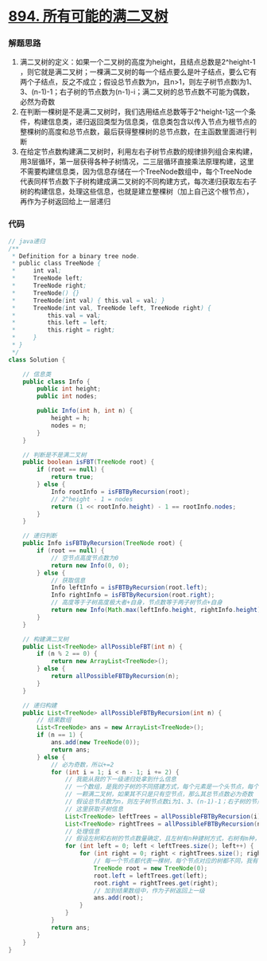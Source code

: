 # [894. 所有可能的满二叉树](https://leetcode.cn/problems/all-possible-full-binary-trees/)

### 解题思路
1. 满二叉树的定义：如果一个二叉树的高度为height，且结点总数是2^height-1 ，则它就是满二叉树；一棵满二叉树的每一个结点要么是叶子结点，要么它有两个子结点，反之不成立；假设总节点数为n，且n>1，则左子树节点数i为1、3、(n-1)-1；右子树的节点数为(n-1)-i；满二叉树的总节点数不可能为偶数，必然为奇数
2. 在判断一棵树是不是满二叉树时，我们选用结点总数等于2^height-1这一个条件，构建信息类，递归返回类型为信息类，信息类包含以传入节点为根节点的整棵树的高度和总节点数，最后获得整棵树的总节点数，在主函数里面进行判断
3. 在给定节点数构建满二叉树时，利用左右子树节点数的规律排列组合来构建，用3层循环，第一层获得各种子树情况，二三层循环直接乘法原理构建，这里不需要构建信息类，因为信息存储在一个TreeNode数组中，每个TreeNode代表同样节点数下子树构建成满二叉树的不同构建方式，每次递归获取左右子树的构建信息，处理这些信息，也就是建立整棵树（加上自己这个根节点），再作为子树返回给上一层递归

### 代码

```java
// java递归
/**
 * Definition for a binary tree node.
 * public class TreeNode {
 *     int val;
 *     TreeNode left;
 *     TreeNode right;
 *     TreeNode() {}
 *     TreeNode(int val) { this.val = val; }
 *     TreeNode(int val, TreeNode left, TreeNode right) {
 *         this.val = val;
 *         this.left = left;
 *         this.right = right;
 *     }
 * }
 */
class Solution {

    // 信息类
    public class Info {
        public int height;
        public int nodes;

        public Info(int h, int n) {
            height = h;
            nodes = n;
        }
    }

    // 判断是不是满二叉树
    public boolean isFBT(TreeNode root) {
        if (root == null) {
            return true;
        } else {
            Info rootInfo = isFBTByRecursion(root);
            // 2^height - 1 = nodes
            return (1 << rootInfo.height) - 1 == rootInfo.nodes;
        }
    }

    // 递归判断
    public Info isFBTByRecursion(TreeNode root) {
        if (root == null) {
            // 空节点高度节点数为0
            return new Info(0, 0);
        } else {
            // 获取信息
            Info leftInfo = isFBTByRecursion(root.left);
            Info rightInfo = isFBTByRecursion(root.right);
            // 高度等于子树高度极大者+自身，节点数等于两子树节点+自身
            return new Info(Math.max(leftInfo.height, rightInfo.height) + 1, leftInfo.nodes + rightInfo.nodes + 1);
        }
    }

    // 构建满二叉树
    public List<TreeNode> allPossibleFBT(int n) {
        if (n % 2 == 0) {
            return new ArrayList<TreeNode>();
        } else {
            return allPossibleFBTByRecursion(n);
        }
    }

    // 递归构建
    public List<TreeNode> allPossibleFBTByRecursion(int n) {
        // 结果数组
        List<TreeNode> ans = new ArrayList<TreeNode>();
        if (n == 1) {
            ans.add(new TreeNode(0));
            return ans;
        } else {
            // 必为奇数，所以+=2
            for (int i = 1; i < n - 1; i += 2) {
                // 我能从我的下一级递归处拿到什么信息
                // 一个数组，是我的子树的不同搭建方式，每个元素是一个头节点，每个头节点对应的树都是不同的
                // 一颗满二叉树，如果其不只是只有空节点，那么其总节点数必为奇数
                // 假设总节点数为n，则左子树节点数i为1、3、(n-1)-1；右子树的节点数为(n-1)-1
                // 这里获取子树信息
                List<TreeNode> leftTrees = allPossibleFBTByRecursion(i);
                List<TreeNode> rightTrees = allPossibleFBTByRecursion(n - 1 - i);
                // 处理信息
                // 假设左树和右树的节点数量确定，且左树有n种建树方式，右树有m种，那么整棵树就有m*n种建树方式
                for (int left = 0; left < leftTrees.size(); left++) {
                    for (int right = 0; right < rightTrees.size(); right++) {
                        // 每一个节点都代表一棵树，每个节点对应的树都不同，我有了左树和右树，我直接加到根节点上即可，这样一棵树就建好了
                        TreeNode root = new TreeNode(0);
                        root.left = leftTrees.get(left);
                        root.right = rightTrees.get(right);
                        // 加到结果数组中，作为子树返回上一级
                        ans.add(root);
                    }
                }
            }
            return ans;
        }
    }
}
```
